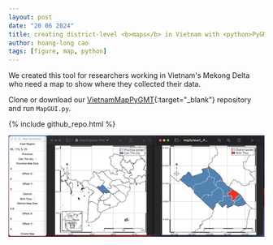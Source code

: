 ```yaml
---
layout: post
date: "20 06 2024"
title: creating district-level <b>maps</b> in Vietnam with <python>PyGMT</python>
author: hoang-long cao
tags: [figure, map, python]
---
```


We created this tool for researchers working in Vietnam's Mekong Delta who need a map to show where they collected their data.

Clone or download our [VietnamMapPyGMT](https://github.com/hoanglongcao/VietnamMapPyGMT){:target="_blank"} repository and run `MapGUI.py`.

{% include github_repo.html %}

<script>
document.addEventListener('DOMContentLoaded', function() {
    const repoUrl = 'https://api.github.com/repos/hoanglongcao/VietnamMapPyGMT';  // Customize this URL as needed
    fetchGitHubRepoDetails(repoUrl);
});
</script>

![VietnamMapPyGMT demo](https://github.com/hoanglongcao/VietnamMapPyGMT/raw/main/GUI.png)


